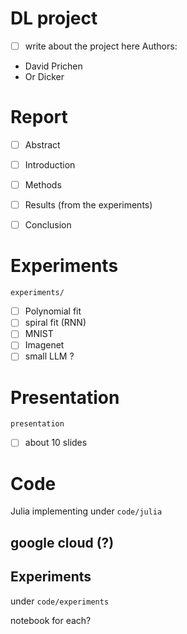 # DL project 
- [ ] write about the project here
Authors:
- David Prichen
- Or Dicker

# Report

- [ ] Abstract 
- [ ] Introduction 
- [ ] Methods 
- [ ] Results (from the experiments) 
- [ ] Conclusion


# Experiments 
`experiments/`
- [ ] Polynomial fit  
- [ ] spiral fit (RNN)
- [ ] MNIST 
- [ ] Imagenet
- [ ] small LLM ? 

# Presentation 
`presentation`
- [ ] about 10 slides 


# Code
Julia implementing under `code/julia`

## google cloud (?)

## Experiments
under `code/experiments`

notebook for each? 
